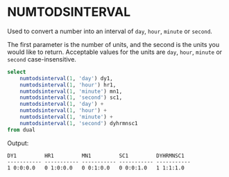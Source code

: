 # NUMTODSINTERVAL

Used to convert a number into an interval of `day`, `hour`, `minute` or `second`.

The first parameter is the number of units, and the second is the units you would like to return. Acceptable values for the units are `day`, `hour`, `minute` or `second` case-insensitive.

```sql
select
    numtodsinterval(1, 'day') dy1,
    numtodsinterval(1, 'hour') hr1,
    numtodsinterval(1, 'minute') mn1,
    numtodsinterval(1, 'second') sc1,
    numtodsinterval(1, 'day') +
    numtodsinterval(1, 'hour') +
    numtodsinterval(1, 'minute') +
    numtodsinterval(1, 'second') dyhrmnsc1
from dual
```
Output:
```
DY1         HR1         MN1         SC1         DYHRMNSC1  
----------- ----------- ----------- ----------- -----------
1 0:0:0.0   0 1:0:0.0   0 0:1:0.0   0 0:0:1.0   1 1:1:1.0
```
